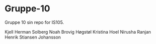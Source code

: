 # Gruppe-10
Gruppe 10 sin repo for IS105.

Kjell Herman Solberg
Noah Brovig Høgstøl
Kristina Hoel
Nirusha Ranjan
Henrik Stiansen Johansson
